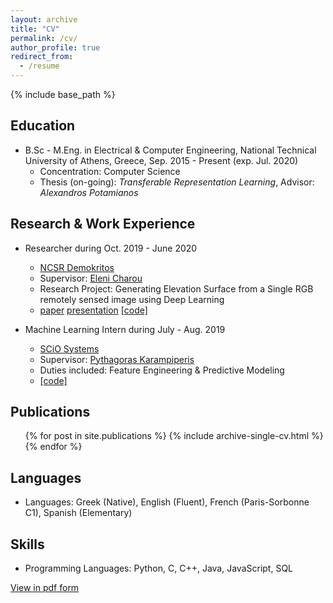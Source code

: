 ```yaml
---
layout: archive
title: "CV"
permalink: /cv/
author_profile: true
redirect_from:
  - /resume
---
```


{% include base_path %}

Education
------
* B.Sc - M.Eng. in Electrical & Computer Engineering, National Technical University of Athens, Greece, Sep. 2015 - Present (exp. Jul. 2020)
  * Concentration: Computer Science
  * Thesis (on-going): _Transferable Representation Learning_, Advisor: _Alexandros Potamianos_

Research & Work Experience
------
* Researcher during Oct. 2019 - June 2020
  * [NCSR Demokritos](https://www.iit.demokritos.gr/)
  * Supervisor: [Eleni Charou](http://demokritos.academia.edu/elenicharou)
  * Research Project: Generating Elevation Surface from a Single RGB remotely sensed image using Deep Learning
  * [paper](https://www.mdpi.com/2072-4292/12/12/2002/pdf) [presentation](https://gchochla.github.io/files/rssa2020-presentation.odp) [[code]](https://github.com/Panagiotou/ImageToDEM)
  
* Machine Learning Intern during July - Aug. 2019
  * [SCiO Systems](https://scio.systems)
  * Supervisor: [Pythagoras Karampiperis](https://scio.systems/pythagoras/)
  * Duties included: Feature Engineering & Predictive Modeling
  * [[code]](https://github.com/SCiO-systems/india-rice-production-igc)

Publications
------
  <ul>{% for post in site.publications %}
    {% include archive-single-cv.html %}
  {% endfor %}</ul>

Languages
------
* Languages: Greek (Native), English (Fluent), French (Paris-Sorbonne C1), Spanish (Elementary)

Skills
------
* Programming Languages: Python, C, C++, Java, JavaScript, SQL

[View in pdf form](https://gchochla.github.io/files/resume.pdf)

